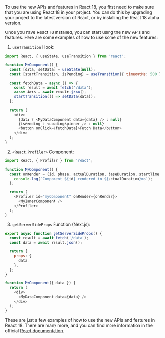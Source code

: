 To use the new APIs and features in React 18, you first need to make sure that you are using React 18 in your project. You can do this by upgrading your project to the latest version of React, or by installing the React 18 alpha version.

Once you have React 18 installed, you can start using the new APIs and features. Here are some examples of how to use some of the new features:

1. `useTransition` Hook:

```javascript
import React, { useState, useTransition } from 'react';

function MyComponent() {
  const [data, setData] = useState(null);
  const [startTransition, isPending] = useTransition({ timeoutMs: 500 });

  const fetchData = async () => {
    const result = await fetch('/data');
    const data = await result.json();
    startTransition(() => setData(data));
  };

  return (
    <div>
      {data ? <MyDataComponent data={data} /> : null}
      {isPending ? <LoadingSpinner /> : null}
      <button onClick={fetchData}>Fetch Data</button>
    </div>
  );
}
```

2. `<React.Profiler>` Component:

```javascript
import React, { Profiler } from 'react';

function MyComponent() {
  const onRender = (id, phase, actualDuration, baseDuration, startTime, commitTime, interactions) => {
    console.log(`Component ${id} rendered in ${actualDuration}ms`);
  };

  return (
    <Profiler id="myComponent" onRender={onRender}>
      <MyInnerComponent />
    </Profiler>
  );
}
```

3. `getServerSideProps` Function (Next.js):

```javascript
export async function getServerSideProps() {
  const result = await fetch('/data');
  const data = await result.json();

  return {
    props: {
      data,
    },
  };
}

function MyComponent({ data }) {
  return (
    <div>
      <MyDataComponent data={data} />
    </div>
  );
}
```

These are just a few examples of how to use the new APIs and features in React 18. There are many more, and you can find more information in the official [React documentation](https://reactjs.org/docs/getting-started.html).